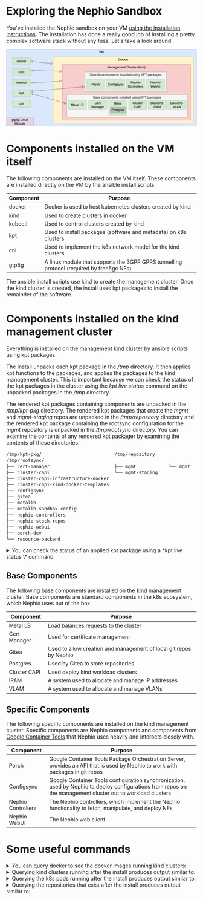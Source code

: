 Exploring the Nephio Sandbox
============================

You've installed the Nephio sandbox on your VM
[using the installation instructions](https://github.com/nephio-project/test-infra/blob/main/e2e/provision/README.md). The installation has done a really good job of installing a pretty complex software stack without any fuss. Let's take a look around.

![Software installed by the Nephio Sandbox installation](ExploreSandbox-diagrams/ManagementCLuster.png)

# Components installed on the VM itself

The following components are installed on the VM itself. These components are installed directly on the VM by the ansible install scripts.

| Component | Purpose                                                                                  |
| --------- | ---------------------------------------------------------------------------------------- |
| docker    | Docker is used to host kubernetes clusters created by kind                               |
| kind      | Used to create clusters in docker                                                        |
| kubectl   | Used to control clusters created by kind                                                 |
| kpt       | Used to install packages (software and metadata) on k8s clusters                         |
| cni       | Used to implement the k8s network model for the kind clusters                            |
| gtp5g     | A linux module that supports the 3GPP GPRS tunnelling protocol (required by free5gc NFs) |

The ansible install scripts use kind to create the management cluster. Once the kind cluster is created, the install uses kpt packages to install the remainder of the software.

# Components installed on the kind management cluster

Everything is installed on the management kind cluster by ansible scripts using kpt packages.

The install unpacks each kpt package in the */tmp* directory. It then applies kpt functions to the packages, and applies the packages to the kind management cluster. This is important because we can check the status of the kpt packages in the cluster using the *kpt live status* command on the unpacked packages in the */tmp* directory.

The rendered kpt packages containing components are unpacked in the */tmp/kpt-pkg* directory. The rendered kpt packages that create the *mgmt* and *mgmt-staging* repos are unpacked in the */tmp/repository* directory and the rendered kpt package containing the rootsync configuration for the *mgmt* repository is unpacked in the */tmp/rootsync* directory. You can examine the contents of any rendered kpt packager by examining the contents of these directories.

```
/tmp/kpt-pkg/                           /tmp/repository     /tmp/rootsync/
├── cert-manager                        ├── mgmt            └── mgmt
├── cluster-capi                        └── mgmt-staging
├── cluster-capi-infrastructure-docker
├── cluster-capi-kind-docker-templates
├── configsync
├── gitea
├── metallb
├── metallb-sandbox-config
├── nephio-controllers
├── nephio-stock-repos
├── nephio-webui
├── porch-dev
└── resource-backend

```
<details>
 <summary>You can check the status of an applied kpt package using a *kpt live status \<kpt-package-dir\>* command.</summary>
```
sudo kpt live status /tmp/kpt-pkg/nephio-controllers/
inventory-38069595/clusterrole.rbac.authorization.k8s.io//nephio-controller-approval-role is Current: Resource is current
inventory-38069595/clusterrole.rbac.authorization.k8s.io//nephio-controller-bootstrap-role is Current: Resource is current
inventory-38069595/clusterrole.rbac.authorization.k8s.io//nephio-controller-controller-role is Current: Resource is current
inventory-38069595/clusterrole.rbac.authorization.k8s.io//nephio-controller-network-role is Current: Resource is current
inventory-38069595/clusterrole.rbac.authorization.k8s.io//nephio-controller-porch-role is Current: Resource is current
inventory-38069595/clusterrole.rbac.authorization.k8s.io//nephio-controller-repository-role is Current: Resource is current
inventory-38069595/clusterrole.rbac.authorization.k8s.io//nephio-controller-token-role is Current: Resource is current
inventory-38069595/clusterrolebinding.rbac.authorization.k8s.io//nephio-controller-approval-role-binding is Current: Resource is current
inventory-38069595/clusterrolebinding.rbac.authorization.k8s.io//nephio-controller-bootstrap-role-binding is Current: Resource is current
inventory-38069595/clusterrolebinding.rbac.authorization.k8s.io//nephio-controller-controller-role-binding is Current: Resource is current
inventory-38069595/clusterrolebinding.rbac.authorization.k8s.io//nephio-controller-network-role-binding is Current: Resource is current
inventory-38069595/clusterrolebinding.rbac.authorization.k8s.io//nephio-controller-porch-role-binding is Current: Resource is current
inventory-38069595/clusterrolebinding.rbac.authorization.k8s.io//nephio-controller-repository-role-binding is Current: Resource is current
inventory-38069595/clusterrolebinding.rbac.authorization.k8s.io//nephio-controller-token-role-binding is Current: Resource is current
inventory-38069595/deployment.apps/nephio-system/nephio-controller is Current: Deployment is available. Replicas: 1
inventory-38069595/deployment.apps/nephio-system/token-controller is Current: Deployment is available. Replicas: 1
inventory-38069595/role.rbac.authorization.k8s.io/nephio-system/nephio-controller-leader-election-role is Current: Resource is current
inventory-38069595/rolebinding.rbac.authorization.k8s.io/nephio-system/nephio-controller-leader-election-role-binding is Current: Resource is current
inventory-38069595/serviceaccount/nephio-system/nephio-controller is Current: Resource is current
inventory-38069595/customresourcedefinition.apiextensions.k8s.io//networks.config.nephio.org is Current: CRD is established
inventory-38069595/customresourcedefinition.apiextensions.k8s.io//clustercontexts.infra.nephio.org is Current: CRD is established
inventory-38069595/customresourcedefinition.apiextensions.k8s.io//networkconfigs.infra.nephio.org is Current: CRD is established
inventory-38069595/customresourcedefinition.apiextensions.k8s.io//networks.infra.nephio.org is Current: CRD is established
inventory-38069595/customresourcedefinition.apiextensions.k8s.io//repositories.infra.nephio.org is Current: CRD is established
inventory-38069595/customresourcedefinition.apiextensions.k8s.io//tokens.infra.nephio.org is Current: CRD is established
inventory-38069595/customresourcedefinition.apiextensions.k8s.io//workloadclusters.infra.nephio.org is Current: CRD is established
inventory-38069595/customresourcedefinition.apiextensions.k8s.io//capacities.req.nephio.org is Current: CRD is established
inventory-38069595/customresourcedefinition.apiextensions.k8s.io//datanetworknames.req.nephio.org is Current: CRD is established
inventory-38069595/customresourcedefinition.apiextensions.k8s.io//datanetworks.req.nephio.org is Current: CRD is established
inventory-38069595/customresourcedefinition.apiextensions.k8s.io//interfaces.req.nephio.org is Current: CRD is established
inventory-38069595/customresourcedefinition.apiextensions.k8s.io//amfdeployments.workload.nephio.org is Current: CRD is established
inventory-38069595/customresourcedefinition.apiextensions.k8s.io//smfdeployments.workload.nephio.org is Current: CRD is established
inventory-38069595/customresourcedefinition.apiextensions.k8s.io//upfdeployments.workload.nephio.org is Current: CRD is established
inventory-38069595/namespace//nephio-system is Current: Resource is current
```
</details>

## Base Components

The following base components are installed on the kind management cluster. Base components are standard components in the k8s ecosystem, which Nephio uses out of the box.

| Component    | Purpose                                                            |
| ------------ | -------------------------------------------------------------------|
| Metal LB     | Load balances requests to the cluster                              |
| Cert Manager | Used for certificate management                                    |
| Gitea        | Used to allow creation and management of local git repos by Nephio |
| Postgres     | Used by Gitea to store repositories                                |
| Cluster CAPI | Used deploy kind workload clusters                                 |
| IPAM         | A system used to allocate and manage IP addresses                  |
| VLAM         | A system used to allocate and manage VLANs                         |

## Specific Components

The following specific components are installed on the kind management cluster. Specific components are Nephio components and components from
[Google Container Tools](https://github.com/GoogleContainerTools) that Nephio uses heavily and interacts closely with.

| Component          | Purpose                                                                                                                                                           |
| ------------------ | ------------------------------------------------------------------------------------------------------------------------------------------------------------------|
| Porch              | Google Container Tools Package Orchestration Server, provides an API that is used by Nephio to work with packages in git repos                                    |
| Configsync         | Google Container Tools configuration synchronization, used by Nephio to deploy configurations from repos on the management cluster out to workload clusters       |
| Nephio Controllers | The Nephio controllers, which implement the Nephio functionality to fetch, manipulate, and deploy NFs                                                             |
| Nephio WebUI       | The Nephio web client                                                                                                                                             |

# Some useful commands

<details>
<summary>
You can query docker to see the docker images running kind clusters:
</summary>

```console
$ docker ps
CONTAINER ID   IMAGE                  COMMAND                  CREATED      STATUS      PORTS                       NAMES
350b4a7e29f8   kindest/node:v1.27.1   "/usr/local/bin/entr…"   4 days ago   Up 4 days   127.0.0.1:44695->6443/tcp   kind-control-plane
```
</details>

<details>
<summary>Querying kind clusters running after the install produces output similar to:</summary>

```
$ kind get clusters
kind
```
</details>

<details>
<summary>Querying the k8s pods running after the install produces output similar to:</summary>

```
$ kubectl get pods -A
NAMESPACE                           NAME                                                            READY   STATUS    RESTARTS        AGE
backend-system                      resource-backend-controller-6c7cc59945-5kxjq                    2/2     Running   4 (24h ago)     4d21h
capd-system                         capd-controller-manager-c479754b7-kv4c2                         1/1     Running   2 (34h ago)     4d21h
capi-kubeadm-bootstrap-system       capi-kubeadm-bootstrap-controller-manager-bcdfbf4c5-6jgg7       1/1     Running   3 (24h ago)     4d21h
capi-kubeadm-control-plane-system   capi-kubeadm-control-plane-controller-manager-b9485b857-cszkj   1/1     Running   1 (4d21h ago)   4d21h
capi-system                         capi-controller-manager-9d9548dc8-59n5t                         1/1     Running   3 (24h ago)     4d21h
cert-manager                        cert-manager-7476c8fcf4-r2f4w                                   1/1     Running   1 (4d21h ago)   4d21h
cert-manager                        cert-manager-cainjector-bdd866bd4-bf95d                         1/1     Running   1 (4d21h ago)   4d21h
cert-manager                        cert-manager-webhook-5655dcfb4b-2ztqj                           1/1     Running   1 (4d21h ago)   4d21h
config-management-monitoring        otel-collector-798c8784bd-t4m4k                                 1/1     Running   1 (4d21h ago)   4d21h
config-management-system            config-management-operator-6946b77565-9ssmd                     1/1     Running   1 (4d21h ago)   4d21h
config-management-system            reconciler-manager-5b5d8557-kffnv                               2/2     Running   2 (4d21h ago)   4d21h
config-management-system            root-reconciler-mgmt-6fdf94dfd4-f5rhs                           4/4     Running   0               4d21h
gitea                               gitea-0                                                         1/1     Running   1 (4d21h ago)   4d21h
gitea                               gitea-memcached-6777864fbd-mhvz5                                1/1     Running   1 (4d21h ago)   4d21h
gitea                               gitea-postgresql-0                                              1/1     Running   1 (4d21h ago)   4d21h
kube-system                         coredns-5d78c9869d-8lxtd                                        1/1     Running   1 (4d21h ago)   4d21h
kube-system                         coredns-5d78c9869d-vlxhr                                        1/1     Running   1 (4d21h ago)   4d21h
kube-system                         etcd-kind-control-plane                                         1/1     Running   1 (4d21h ago)   4d21h
kube-system                         kindnet-tgfwd                                                   1/1     Running   1 (4d21h ago)   4d21h
kube-system                         kube-apiserver-kind-control-plane                               1/1     Running   1 (4d21h ago)   4d21h
kube-system                         kube-controller-manager-kind-control-plane                      1/1     Running   3 (24h ago)     4d21h
kube-system                         kube-proxy-q9q7q                                                1/1     Running   1 (4d21h ago)   4d21h
kube-system                         kube-scheduler-kind-control-plane                               1/1     Running   3 (24h ago)     4d21h
local-path-storage                  local-path-provisioner-6bc4bddd6b-79mmd                         1/1     Running   1 (4d21h ago)   4d21h
metallb-system                      controller-7948676b95-fg7bp                                     1/1     Running   1 (4d21h ago)   4d21h
metallb-system                      speaker-8gpcr                                                   1/1     Running   2 (4d21h ago)   4d21h
nephio-system                       nephio-controller-76db4b45b7-hr4rh                              2/2     Running   4 (4d21h ago)   4d21h
nephio-system                       token-controller-75c98bd77-h657j                                2/2     Running   2 (4d21h ago)   4d21h
nephio-webui                        nephio-webui-7df7bb7c45-zmn9t                                   1/1     Running   1 (4d21h ago)   4d21h
porch-system                        function-runner-5d4f65476d-25l9h                                1/1     Running   1 (4d21h ago)   4d21h
porch-system                        function-runner-5d4f65476d-rkw4p                                1/1     Running   1 (4d21h ago)   4d21h
porch-system                        porch-controllers-646dfb5f6-n8jtx                               1/1     Running   4 (4d21h ago)   4d21h
porch-system                        porch-server-69445b4d58-rkkrn                                   1/1     Running   62 (77m ago)    4d21h
resource-group-system               resource-group-controller-manager-6c9d56d88-g2h7g               3/3     Running   5 (24h ago)     4d21h
</details>
```
</details>

<details>
<summary>Querying the repositories that exist after the install produces output similar to:</summary>

```
$ kubectl get repositories
NAME                      TYPE   CONTENT   DEPLOYMENT   READY   ADDRESS
free5gc-packages          git    Package   false        True    https://github.com/nephio-project/free5gc-packages.git
mgmt                      git    Package   true         True    http://172.18.0.200:3000/nephio/mgmt.git
mgmt-staging              git    Package   false        True    http://172.18.0.200:3000/nephio/mgmt-staging.git
nephio-example-packages   git    Package   false        True    https://github.com/nephio-project/nephio-example-packages.git
```
</details>